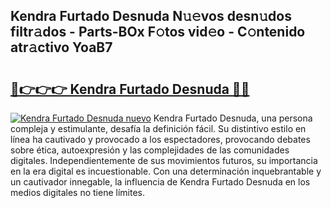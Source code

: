 ## Kendra Furtado Desnuda N𝚞𝚎vos desn𝚞dos filtr𝚊dos - Parts-BOx F𝚘tos vid𝚎o - C𝚘ntenido atr𝚊ctivo YoaB7

# <h2><a href="http://mb5zdw.tromn.icu/?c=Kendra+Furtado+Desnuda">🔗👉👉👉 Kendra Furtado Desnuda 🔗🔗</a></h2>

[![Kendra Furtado Desnuda nuevo](https://i.imgur.com/pEAQMta.gif)](http://mb5zdw.tromn.icu/?c=Kendra+Furtado+Desnuda)
Kendra Furtado Desnuda, una persona compleja y estimulante, desafía la definición fácil. Su distintivo estilo en línea ha cautivado y provocado a los espectadores, provocando debates sobre ética, autoexpresión y las complejidades de las comunidades digitales. Independientemente de sus movimientos futuros, su importancia en la era digital es incuestionable. Con una determinación inquebrantable y un cautivador innegable, la influencia de Kendra Furtado Desnuda en los medios digitales no tiene límites.

